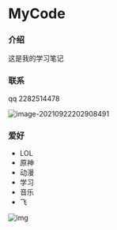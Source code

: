 # MyCode

### 介绍

这是我的学习笔记

### 联系

qq 2282514478

![image-20210922202908491](https://gitee.com/embarrassing-sauce/my-code/raw/master/img/MDimg/image-20210922202908491.png)

### 爱好

+ LOL
+ 原神
+ 动漫
+ 学习
+ 音乐
+ 飞

![ img ](https://gitee.com/embarrassing-sauce/my-code/raw/master/img/Ximg/初音未来天空网.jpg)

